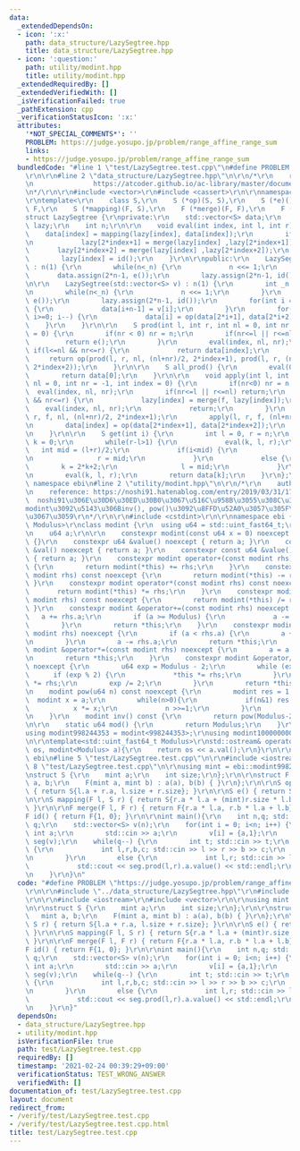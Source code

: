 ```yaml
---
data:
  _extendedDependsOn:
  - icon: ':x:'
    path: data_structure/LazySegtree.hpp
    title: data_structure/LazySegtree.hpp
  - icon: ':question:'
    path: utility/modint.hpp
    title: utility/modint.hpp
  _extendedRequiredBy: []
  _extendedVerifiedWith: []
  _isVerificationFailed: true
  _pathExtension: cpp
  _verificationStatusIcon: ':x:'
  attributes:
    '*NOT_SPECIAL_COMMENTS*': ''
    PROBLEM: https://judge.yosupo.jp/problem/range_affine_range_sum
    links:
    - https://judge.yosupo.jp/problem/range_affine_range_sum
  bundledCode: "#line 1 \"test/LazySegtree.test.cpp\"\n#define PROBLEM \"https://judge.yosupo.jp/problem/range_affine_range_sum\"\
    \r\n\r\n#line 2 \"data_structure/LazySegtree.hpp\"\n\r\n/*\r\n    reference: https://beet-aizu.hatenablog.com/entry/2017/12/01/225955\r\
    \n               https://atcoder.github.io/ac-library/master/document_ja/lazysegtree.html\r\
    \n*/\r\n\r\n#include <vector>\r\n#include <cassert>\r\n\r\nnamespace ebi {\r\n\
    \r\ntemplate<\r\n    class S,\r\n    S (*op)(S, S),\r\n    S (*e)(),\r\n    class\
    \ F,\r\n    S (*mapping)(F, S),\r\n    F (*merge)(F, F),\r\n    F (*id)()>\r\n\
    struct LazySegtree {\r\nprivate:\r\n    std::vector<S> data;\r\n    std::vector<F>\
    \ lazy;\r\n    int n;\r\n\r\n    void eval(int index, int l, int r) {\r\n    \
    \    data[index] = mapping(lazy[index], data[index]);\r\n        if(r-l>1) {\r\
    \n            lazy[2*index+1] = merge(lazy[index] ,lazy[2*index+1]);\r\n     \
    \       lazy[2*index+2] = merge(lazy[index] ,lazy[2*index+2]);\r\n        }\r\n\
    \        lazy[index] = id();\r\n    }\r\n\r\npublic:\r\n    LazySegtree(int _n)\
    \ : n(1) {\r\n        while(n<_n) {\r\n            n <<= 1;\r\n        }\r\n \
    \       data.assign(2*n-1, e());\r\n        lazy.assign(2*n-1, id());\r\n    }\r\
    \n\r\n    LazySegtree(std::vector<S> v) : n(1) {\r\n        int _n = v.size();\r\
    \n        while(n<_n) {\r\n            n <<= 1;\r\n        }\r\n        data.assign(2*n-1,\
    \ e());\r\n        lazy.assign(2*n-1, id());\r\n        for(int i = 0; i<_n; i++)\
    \ {\r\n            data[i+n-1] = v[i];\r\n        }\r\n        for(int i = n-2;\
    \ i>=0; i--) {\r\n            data[i] = op(data[2*i+1], data[2*i+2]);\r\n    \
    \    }\r\n    }\r\n\r\n    S prod(int l, int r, int nl = 0, int nr = -1, int index\
    \ = 0) {\r\n        if(nr < 0) nr = n;\r\n        if(nr<=l || r<=nl) {\r\n   \
    \         return e();\r\n        }\r\n        eval(index, nl, nr);\r\n       \
    \ if(l<=nl && nr<=r) {\r\n            return data[index];\r\n        }\r\n   \
    \     return op(prod(l, r, nl, (nl+nr)/2, 2*index+1), prod(l, r, (nl+nr)/2, nr,\
    \ 2*index+2));\r\n    }\r\n\r\n    S all_prod() {\r\n        eval(0,0,n);\r\n\
    \        return data[0];\r\n    }\r\n\r\n    void apply(int l, int r, F f, int\
    \ nl = 0, int nr = -1, int index = 0) {\r\n        if(nr<0) nr = n;\r\n      \
    \  eval(index, nl, nr);\r\n        if(nr<=l || r<=nl) return;\r\n        if(l<=nl\
    \ && nr<=r) {\r\n            lazy[index] = merge(f, lazy[index]);\r\n        \
    \    eval(index, nl, nr);\r\n            return;\r\n        }\r\n        apply(l,\
    \ r, f, nl, (nl+nr)/2, 2*index+1);\r\n        apply(l, r, f, (nl+nr)/2, nr, 2*index+2);\r\
    \n        data[index] = op(data[2*index+1], data[2*index+2]);\r\n        return;\r\
    \n    }\r\n\r\n    S get(int i) {\r\n        int l = 0, r = n;\r\n        int\
    \ k = 0;\r\n        while(r-l>1) {\r\n            eval(k, l, r);\r\n         \
    \   int mid = (l+r)/2;\r\n            if(i<mid) {\r\n                k = 2*k+1;\r\
    \n                r = mid;\r\n            }\r\n            else {\r\n        \
    \        k = 2*k+2;\r\n                l = mid;\r\n            }\r\n        }\r\
    \n        eval(k, l, r);\r\n        return data[k];\r\n    }\r\n};\r\n\r\n} //\
    \ namespace ebi\n#line 2 \"utility/modint.hpp\"\n\r\n/*\r\n    author: noshi91\r\
    \n    reference: https://noshi91.hatenablog.com/entry/2019/03/31/174006\r\n  \
    \  noshi91\u306E\u30D6\u30ED\u30B0\u3067\u516C\u958B\u3055\u308C\u3066\u3044\u308B\
    modint\u3092\u5143\u306Binv(), pow()\u3092\u8FFD\u52A0\u3057\u305F\u3082\u306E\
    \u3067\u3059\r\n*/\r\n\r\n#include <cstdint>\r\n\r\nnamespace ebi {\r\n\r\ntemplate<std::uint_fast64_t\
    \ Modulus>\r\nclass modint {\r\n  using u64 = std::uint_fast64_t;\r\n\r\npublic:\r\
    \n    u64 a;\r\n\r\n    constexpr modint(const u64 x = 0) noexcept : a(x % Modulus)\
    \ {}\r\n    constexpr u64 &value() noexcept { return a; }\r\n    constexpr u64\
    \ &val() noexcept { return a; }\r\n    constexpr const u64 &value() const noexcept\
    \ { return a; }\r\n    constexpr modint operator+(const modint rhs) const noexcept\
    \ {\r\n        return modint(*this) += rhs;\r\n    }\r\n    constexpr modint operator-(const\
    \ modint rhs) const noexcept {\r\n        return modint(*this) -= rhs;\r\n   \
    \ }\r\n    constexpr modint operator*(const modint rhs) const noexcept {\r\n \
    \       return modint(*this) *= rhs;\r\n    }\r\n    constexpr modint operator/(const\
    \ modint rhs) const noexcept {\r\n        return modint(*this) /= rhs;\r\n   \
    \ }\r\n    constexpr modint &operator+=(const modint rhs) noexcept {\r\n     \
    \   a += rhs.a;\r\n        if (a >= Modulus) {\r\n            a -= Modulus;\r\n\
    \        }\r\n        return *this;\r\n    }\r\n    constexpr modint &operator-=(const\
    \ modint rhs) noexcept {\r\n        if (a < rhs.a) {\r\n        a += Modulus;\r\
    \n        }\r\n        a -= rhs.a;\r\n        return *this;\r\n    }\r\n    constexpr\
    \ modint &operator*=(const modint rhs) noexcept {\r\n        a = a * rhs.a % Modulus;\r\
    \n        return *this;\r\n    }\r\n    constexpr modint &operator/=(modint rhs)\
    \ noexcept {\r\n        u64 exp = Modulus - 2;\r\n        while (exp) {\r\n  \
    \      if (exp % 2) {\r\n            *this *= rhs;\r\n        }\r\n        rhs\
    \ *= rhs;\r\n        exp /= 2;\r\n        }\r\n        return *this;\r\n    }\r\
    \n    modint pow(u64 n) const noexcept {\r\n        modint res = 1;\r\n      \
    \  modint x = a;\r\n        while(n>0){\r\n            if(n&1) res *= x;\r\n \
    \           x *= x;\r\n            n >>=1;\r\n        }\r\n        return res;\r\
    \n    }\r\n    modint inv() const {\r\n        return pow(Modulus-2);\r\n    }\r\
    \n\r\n    static u64 mod() {\r\n        return Modulus;\r\n    }\r\n};\r\n\r\n\
    using modint998244353 = modint<998244353>;\r\nusing modint1000000007 = modint<1000000007>;\r\
    \n\r\ntemplate<std::uint_fast64_t Modulus>\r\nstd::ostream& operator<<(std::ostream&\
    \ os, modint<Modulus> a){\r\n    return os << a.val();\r\n}\r\n\r\n} // namespace\
    \ ebi\n#line 5 \"test/LazySegtree.test.cpp\"\n\r\n#include <iostream>\r\n#line\
    \ 8 \"test/LazySegtree.test.cpp\"\n\r\nusing mint = ebi::modint998244353;\r\n\r\
    \nstruct S {\r\n    mint a;\r\n    int size;\r\n};\r\n\r\nstruct F {\r\n    mint\
    \ a, b;\r\n    F(mint a, mint b) : a(a), b(b) { }\r\n};\r\n\r\nS op(S l, S r)\
    \ { return S{l.a + r.a, l.size + r.size}; }\r\n\r\nS e() { return S{0, 0}; }\r\
    \n\r\nS mapping(F l, S r) { return S{r.a * l.a + (mint)r.size * l.b, r.size};\
    \ }\r\n\r\nF merge(F l, F r) { return F{r.a * l.a, r.b * l.a + l.b}; }\r\n\r\n\
    F id() { return F{1, 0}; }\r\n\r\nint main(){\r\n    int n,q; std::cin >> n >>\
    \ q;\r\n    std::vector<S> v(n);\r\n    for(int i = 0; i<n; i++) {\r\n       \
    \ int a;\r\n        std::cin >> a;\r\n        v[i] = {a,1};\r\n    }\r\n    ebi::LazySegtree<S,op,e,F,mapping,merge,id>\
    \ seg(v);\r\n    while(q--) {\r\n        int t; std::cin >> t;\r\n        if(t==0)\
    \ {\r\n            int l,r,b,c; std::cin >> l >> r >> b >> c;\r\n            seg.apply(l,r,F(b,c));\r\
    \n        }\r\n        else {\r\n            int l,r; std::cin >> l >> r;\r\n\
    \            std::cout << seg.prod(l,r).a.value() << std::endl;\r\n        }\r\
    \n    }\r\n}\n"
  code: "#define PROBLEM \"https://judge.yosupo.jp/problem/range_affine_range_sum\"\
    \r\n\r\n#include \"../data_structure/LazySegtree.hpp\"\r\n#include \"../utility/modint.hpp\"\
    \r\n\r\n#include <iostream>\r\n#include <vector>\r\n\r\nusing mint = ebi::modint998244353;\r\
    \n\r\nstruct S {\r\n    mint a;\r\n    int size;\r\n};\r\n\r\nstruct F {\r\n \
    \   mint a, b;\r\n    F(mint a, mint b) : a(a), b(b) { }\r\n};\r\n\r\nS op(S l,\
    \ S r) { return S{l.a + r.a, l.size + r.size}; }\r\n\r\nS e() { return S{0, 0};\
    \ }\r\n\r\nS mapping(F l, S r) { return S{r.a * l.a + (mint)r.size * l.b, r.size};\
    \ }\r\n\r\nF merge(F l, F r) { return F{r.a * l.a, r.b * l.a + l.b}; }\r\n\r\n\
    F id() { return F{1, 0}; }\r\n\r\nint main(){\r\n    int n,q; std::cin >> n >>\
    \ q;\r\n    std::vector<S> v(n);\r\n    for(int i = 0; i<n; i++) {\r\n       \
    \ int a;\r\n        std::cin >> a;\r\n        v[i] = {a,1};\r\n    }\r\n    ebi::LazySegtree<S,op,e,F,mapping,merge,id>\
    \ seg(v);\r\n    while(q--) {\r\n        int t; std::cin >> t;\r\n        if(t==0)\
    \ {\r\n            int l,r,b,c; std::cin >> l >> r >> b >> c;\r\n            seg.apply(l,r,F(b,c));\r\
    \n        }\r\n        else {\r\n            int l,r; std::cin >> l >> r;\r\n\
    \            std::cout << seg.prod(l,r).a.value() << std::endl;\r\n        }\r\
    \n    }\r\n}"
  dependsOn:
  - data_structure/LazySegtree.hpp
  - utility/modint.hpp
  isVerificationFile: true
  path: test/LazySegtree.test.cpp
  requiredBy: []
  timestamp: '2021-02-24 00:39:29+09:00'
  verificationStatus: TEST_WRONG_ANSWER
  verifiedWith: []
documentation_of: test/LazySegtree.test.cpp
layout: document
redirect_from:
- /verify/test/LazySegtree.test.cpp
- /verify/test/LazySegtree.test.cpp.html
title: test/LazySegtree.test.cpp
---
```

